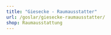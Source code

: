 ```yaml
---
title: "Giesecke - Raumausstatter"
url: /goslar/giesecke-raumausstatter/
shop: Raumausstattung
---
```

